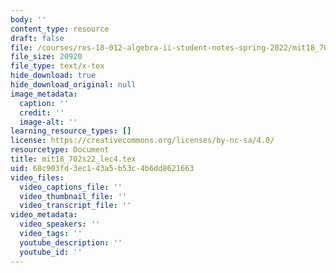 ```yaml
---
body: ''
content_type: resource
draft: false
file: /courses/res-18-012-algebra-ii-student-notes-spring-2022/mit18_702s22_lec4.tex
file_size: 20920
file_type: text/x-tex
hide_download: true
hide_download_original: null
image_metadata:
  caption: ''
  credit: ''
  image-alt: ''
learning_resource_types: []
license: https://creativecommons.org/licenses/by-nc-sa/4.0/
resourcetype: Document
title: mit18_702s22_lec4.tex
uid: 68c903fd-3ec1-43a5-b53c-4b6dd8621663
video_files:
  video_captions_file: ''
  video_thumbnail_file: ''
  video_transcript_file: ''
video_metadata:
  video_speakers: ''
  video_tags: ''
  youtube_description: ''
  youtube_id: ''
---
```

